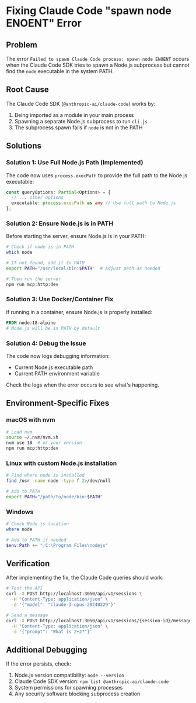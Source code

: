 # Fixing Claude Code "spawn node ENOENT" Error

## Problem

The error `Failed to spawn Claude Code process: spawn node ENOENT` occurs when the Claude Code SDK tries to spawn a Node.js subprocess but cannot find the `node` executable in the system PATH.

## Root Cause

The Claude Code SDK (`@anthropic-ai/claude-code`) works by:
1. Being imported as a module in your main process
2. Spawning a separate Node.js subprocess to run `cli.js`
3. The subprocess spawn fails if `node` is not in the PATH

## Solutions

### Solution 1: Use Full Node.js Path (Implemented)

The code now uses `process.execPath` to provide the full path to the Node.js executable:

```typescript
const queryOptions: Partial<Options> = {
  // ... other options
  executable: process.execPath as any // Use full path to Node.js
};
```

### Solution 2: Ensure Node.js is in PATH

Before starting the server, ensure Node.js is in your PATH:

```bash
# Check if node is in PATH
which node

# If not found, add it to PATH
export PATH="/usr/local/bin:$PATH"  # Adjust path as needed

# Then run the server
npm run mcp:http:dev
```

### Solution 3: Use Docker/Container Fix

If running in a container, ensure Node.js is properly installed:

```dockerfile
FROM node:18-alpine
# Node.js will be in PATH by default
```

### Solution 4: Debug the Issue

The code now logs debugging information:
- Current Node.js executable path
- Current PATH environment variable

Check the logs when the error occurs to see what's happening.

## Environment-Specific Fixes

### macOS with nvm
```bash
# Load nvm
source ~/.nvm/nvm.sh
nvm use 18  # or your version
npm run mcp:http:dev
```

### Linux with custom Node.js installation
```bash
# Find where node is installed
find /usr -name node -type f 2>/dev/null

# Add to PATH
export PATH="/path/to/node/bin:$PATH"
```

### Windows
```powershell
# Check Node.js location
where node

# Add to PATH if needed
$env:Path += ";C:\Program Files\nodejs"
```

## Verification

After implementing the fix, the Claude Code queries should work:

```bash
# Test the API
curl -X POST http://localhost:3050/api/v1/sessions \
  -H "Content-Type: application/json" \
  -d '{"model": "claude-3-opus-20240229"}'

# Send a message
curl -X POST http://localhost:3050/api/v1/sessions/{session-id}/messages \
  -H "Content-Type: application/json" \
  -d '{"prompt": "What is 2+2?"}'
```

## Additional Debugging

If the error persists, check:
1. Node.js version compatibility: `node --version`
2. Claude Code SDK version: `npm list @anthropic-ai/claude-code`
3. System permissions for spawning processes
4. Any security software blocking subprocess creation